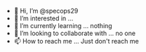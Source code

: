 - 👋 Hi, I’m @specops29
- 👀 I’m interested in ...
- 🌱 I’m currently learning ... nothing
- 💞️ I’m looking to collaborate with ... no one
- 📫 How to reach me ... Just don't reach me

<!---
specops29/specops29 is a ✨ special ✨ repository because its `README.md` (this file) appears on your GitHub profile.
You can click the Preview link to take a look at your changes.
--->
